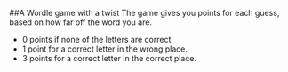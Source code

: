 ##A Wordle game with a twist
The game gives you points for each guess, based on how far off the word you are.

* 0 points if none of the letters are correct
* 1 point for a correct letter in the wrong place.
* 3 points for a correct letter in the correct place.